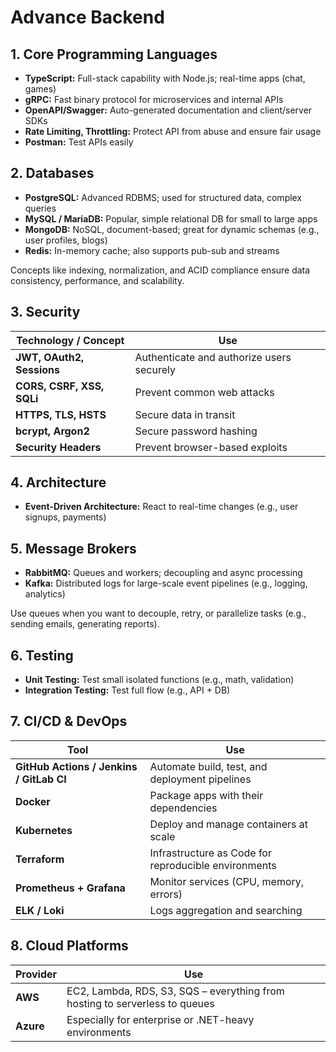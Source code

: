 # Advance Backend

## 1. Core Programming Languages

- **TypeScript:** Full-stack capability with Node.js; real-time apps (chat, games)
- **gRPC:** Fast binary protocol for microservices and internal APIs
- **OpenAPI/Swagger:** Auto-generated documentation and client/server SDKs
- **Rate Limiting, Throttling:** Protect API from abuse and ensure fair usage
- **Postman:** Test APIs easily

## 2. Databases

- **PostgreSQL:** Advanced RDBMS; used for structured data, complex queries
- **MySQL / MariaDB:** Popular, simple relational DB for small to large apps
- **MongoDB:** NoSQL, document-based; great for dynamic schemas (e.g., user profiles, blogs)
- **Redis:** In-memory cache; also supports pub-sub and streams

Concepts like indexing, normalization, and ACID compliance ensure data consistency, performance, and scalability.

## 3. Security

| Technology / Concept      | Use                                       |
| ------------------------- | ----------------------------------------- |
| **JWT, OAuth2, Sessions** | Authenticate and authorize users securely |
| **CORS, CSRF, XSS, SQLi** | Prevent common web attacks                |
| **HTTPS, TLS, HSTS**      | Secure data in transit                    |
| **bcrypt, Argon2**        | Secure password hashing                   |
| **Security Headers**      | Prevent browser-based exploits            |

## 4. Architecture

- **Event-Driven Architecture:** React to real-time changes (e.g., user signups, payments)

## 5. Message Brokers

- **RabbitMQ:** Queues and workers; decoupling and async processing
- **Kafka:** Distributed logs for large-scale event pipelines (e.g., logging, analytics)

Use queues when you want to decouple, retry, or parallelize tasks (e.g., sending emails, generating reports).

## 6. Testing

- **Unit Testing:** Test small isolated functions (e.g., math, validation)
- **Integration Testing:** Test full flow (e.g., API + DB)

## 7. CI/CD & DevOps

| Tool                                     | Use                                                  |
| ---------------------------------------- | ---------------------------------------------------- |
| **GitHub Actions / Jenkins / GitLab CI** | Automate build, test, and deployment pipelines       |
| **Docker**                               | Package apps with their dependencies                 |
| **Kubernetes**                           | Deploy and manage containers at scale                |
| **Terraform**                            | Infrastructure as Code for reproducible environments |
| **Prometheus + Grafana**                 | Monitor services (CPU, memory, errors)               |
| **ELK / Loki**                           | Logs aggregation and searching                       |

## 8. Cloud Platforms

| Provider  | Use                                                                         |
| --------- | --------------------------------------------------------------------------- |
| **AWS**   | EC2, Lambda, RDS, S3, SQS – everything from hosting to serverless to queues |
| **Azure** | Especially for enterprise or .NET-heavy environments                        |

